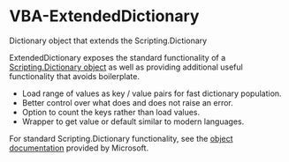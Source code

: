 # VBA-ExtendedDictionary
Dictionary object that extends the Scripting.Dictionary

ExtendedDictionary exposes the standard functionality of a [Scripting.Dictionary object](https://docs.microsoft.com/en-au/office/vba/language/reference/user-interface-help/dictionary-object) as well as providing additional useful functionality that avoids boilerplate.

* Load range of values as key / value pairs for fast dictionary population.
* Better control over what does and does not raise an error.
* Option to count the keys rather than load values.
* Wrapper to get value or default similar to modern languages.


For standard Scripting.Dictionary functionality, see the [object documentation](https://docs.microsoft.com/en-au/office/vba/language/reference/user-interface-help/dictionary-object) provided by Microsoft.